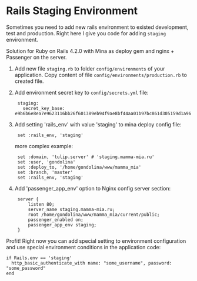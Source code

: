 Rails Staging Environment
=========================

Sometimes you need to add new rails environment to existed development, test and production.
Right here I give you code for adding `staging` environment.

Solution for Ruby on Rails 4.2.0 with Mina as deploy gem and nginx + Passenger on the server.

1. Add new file `staging.rb` to folder `config/environments` of your application.
    Copy content of file `config/environments/production.rb` to created file.

2. Add environment secret key to `config/secrets.yml` file:

        staging:
          secret_key_base: e9b6b6e8ea7e9623116bb26f601389eb94f9ae8bf44aa01b97bc861d305159d1a967fcdeda87e744fde91d2b8543e8d58f2d04211621f094ec940212c8fd720b

3. Add setting 'rails_env' with value 'staging' to mina deploy config file:

        set :rails_env, 'staging'

    more complex example:

        set :domain, 'tulip.server' # 'staging.mamma-mia.ru'
        set :user, 'gondolina'
        set :deploy_to, '/home/gondolina/www/mamma_mia'
        set :branch, 'master'
        set :rails_env, 'staging'

4. Add 'passenger_app_env' option to Nginx config server section:

        server {
            listen 80;
            server_name staging.mamma-mia.ru;
            root /home/gondolina/www/mamma_mia/current/public;
            passenger_enabled on;
            passenger_app_env staging;
        }

Profit!
Right now you can add special setting to environment configuration and use special
environment conditions in the application code:

    if Rails.env == 'staging'
      http_basic_authenticate_with name: "some_username", password: "some_password"
    end
